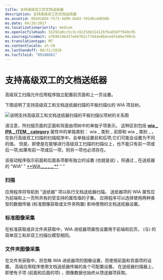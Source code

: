 ```yaml
---
title: 支持高级双工的文档送纸器
description: 支持高级双工的文档送纸器
ms.assetid: 05b91864-7573-4d99-8a03-701d6cdd650b
ms.date: 04/20/2017
ms.localizationpriority: medium
ms.openlocfilehash: 55292a0cc5c3cc0225db31412bfba058ff949c95
ms.sourcegitcommit: e769619bd37e04762c77444e8b4ce9fe86ef09cb
ms.translationtype: MT
ms.contentlocale: zh-CN
ms.lasthandoff: 08/31/2020
ms.locfileid: "89188681"
---
```

# <a name="advanced-duplex-capable-document-feeder"></a>支持高级双工的文档送纸器





高级双工扫描允许应用程序独立配置前页面和上一页设置。

下图说明了支持高级双工和文档送纸器扫描的平板扫描仪的 WIA 项目树。

![说明支持高级双工和文档送纸器扫描的平板扫描仪项树的关系图](images/wia-feeder-tree3.png)

请注意，所扫描页面的正面和背面由项树中的单独子项表示。 这种区别包括 [**wia \_ IPA \_ ITEM \_ category**](./wia-ipa-item-category.md) 属性中的单独类别： wia \_ 类别 \_ 前部和 wia \_ 类别 \_ 。 在执行高级双工扫描的扫描程序中，会单独设置前和后项;它们可能会设置为不同的值。 但是，即使是在能够进行高级双工扫描的扫描仪上，也不能只有前一项或后一项;如果有前一项或后一项，则另一项也必须存在。

该驱动程序指示前面和后面各项都有独立的设置 (也就是说) ，将通过 \_ 在送纸器的 "WIA" " [**WIA \_ \_ \_ \_ **](./wia-dps-document-handling-capabilities.md) " "

### <a name="scanning"></a>扫描

应用程序将导航到 "送纸器" 项以执行文档送纸器扫描。 送纸器项的 WIA 属性应为前端和上一页所共有的受支持的属性值的子集。 应用程序可以选择使用两种类型的数据传输 (标准图像获取或文件夹购置) 影响使用的文档送纸器设置。

### <a name="standard-image-acquisition"></a>标准图像采集

在标准获取或非文件夹获取中，WIA 进纸器项属性设置用于前端和后页， (与) 的简单双工和非双工扫描仪模型相同。

### <a name="folder-image-acquisition"></a>文件夹图像采集

在文件夹获取中，将忽略 WIA 进纸器项的图像设置，而使用前面和背面项的设置。 高级应用程序使用文档送纸器传输的各个可配置设置。 在送纸器扫描器上，即使有子项 (前面和后面的项) ，图像数据也始终从馈送器项获取。

 

